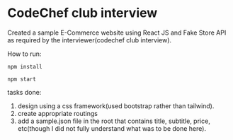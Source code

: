 # CodeChef club interview

Created a sample E-Commerce website using React JS and Fake Store API as required by the interviewer(codechef club interview).

How to run:
```
npm install
```
```
npm start
```
tasks done:
1. design using a css framework(used bootstrap rather than tailwind).
2. create appropriate routings
3. add a sample.json file in the root that contains title, subtitle, price, etc(though I did not fully understand what was to be done here).
